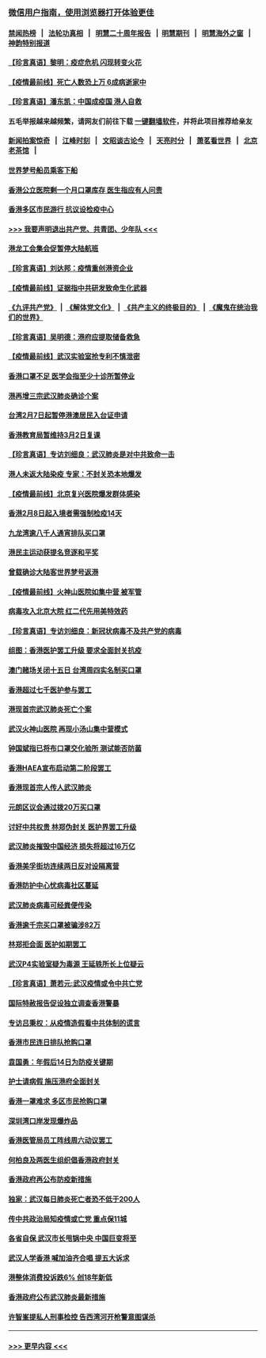 ### [微信用户指南，使用浏览器打开体验更佳](https://github.com/gfw-breaker/banned-news1/blob/master/indexes/wechat-guide.md?t=0)
#### [禁闻热榜](热点新闻.md?t=0)  &nbsp;&nbsp;|&nbsp;&nbsp; [法轮功真相](https://github.com/gfw-breaker/truth/blob/master/README.md?t=0) &nbsp;&nbsp;|&nbsp;&nbsp; [明慧二十周年报告](https://github.com/gfw-breaker/mh-reports/blob/master/README.md?t=0) &nbsp;&nbsp;|&nbsp;&nbsp;[明慧期刊](https://github.com/gfw-breaker/mh-qikan) &nbsp;&nbsp;|&nbsp;&nbsp; [明慧海外之窗](https://github.com/gfw-breaker/mh-news/blob/master/README.md?t=0) &nbsp;&nbsp;|&nbsp;&nbsp; [神韵特别报道](https://github.com/gfw-breaker/mh-news/blob/master/shenyun.md?t=0)
#### [【珍言真语】黎明：疫症危机 闪现转变火花](../pages/nsc415/n11859199.md?t=02110544) 
#### [【疫情最前线】死亡人数恐上万 6成病逝家中](../pages/nsc415/n11856687.md?t=02110544) 
#### [【珍言真语】潘东凯：中国成疫国 港人自救](../pages/nsc415/n11856962.md?t=02110544) 
#### 五毛举报越来越频繁，请网友们前往下载 [一键翻墙软件](https://github.com/gfw-breaker/ssr-accounts)，并将此项目推荐给亲友
#### [新闻拍案惊奇](https://github.com/gfw-breaker/banned-news1/blob/master/pages/link4.md) &nbsp;&nbsp;|&nbsp;&nbsp; [江峰时刻](https://github.com/gfw-breaker/banned-news1/blob/master/pages/link4.md) &nbsp;&nbsp;|&nbsp;&nbsp; [文昭谈古论今](https://github.com/gfw-breaker/banned-news1/blob/master/pages/link4.md) &nbsp;&nbsp;|&nbsp;&nbsp; [天亮时分](https://github.com/gfw-breaker/banned-news1/blob/master/pages/link4.md) &nbsp;&nbsp;|&nbsp;&nbsp; [萧茗看世界](https://github.com/gfw-breaker/banned-news1/blob/master/pages/link4.md) &nbsp;&nbsp;|&nbsp;&nbsp; [北京老茶馆](https://github.com/gfw-breaker/banned-news1/blob/master/pages/link4.md) &nbsp;&nbsp;|&nbsp;&nbsp; 
#### [世界梦号船员乘客下船](../pages/nsc415/n11856883.md?t=02110544) 
#### [香港公立医院剩一个月口罩库存 医生指应有人问责](../pages/nsc415/n11856875.md?t=02110544) 
#### [香港多区市民游行 抗议设检疫中心](../pages/nsc415/n11856866.md?t=02110544) 
#### [>>> 我要声明退出共产党、共青团、少年队 <<<](https://github.com/begood0513/goodnews/blob/master/quit/letter.md) 
#### [港龙工会集会促暂停大陆航班](../pages/nsc415/n11856840.md?t=02110544) 
#### [【珍言真语】刘达邦：疫情重创港资企业](../pages/nsc415/n11854274.md?t=02110544) 
#### [【疫情最前线】证据指中共研发致命生化武器](../pages/nsc415/n11853087.md?t=02110544) 
#### [《九评共产党》](https://github.com/begood0513/9ping.md/blob/master/README.md) &nbsp;|&nbsp; [《解体党文化》](../../../../jtdwh.md/blob/master/README.md)  &nbsp;|&nbsp; [《共产主义的终极目的》](../../../../gczydzjmd.md/blob/master/README.md) &nbsp;|&nbsp; [《魔鬼在统治我们的世界》](../../../../mgztzwmdsj.md/blob/master/README.md) 
#### [【珍言真语】吴明德：港府应提取储备救急](../pages/nsc415/n11852734.md?t=02110544) 
#### [【疫情最前线】武汉实验室抢专利不慎泄密](../pages/nsc415/n11850310.md?t=02110544) 
#### [香港口罩不足 医学会指至少十诊所暂停业](../pages/nsc415/n11850301.md?t=02110544) 
#### [港再增三宗武汉肺炎确诊个案](../pages/nsc415/n11850328.md?t=02110544) 
#### [台湾2月7日起暂停港澳居民入台证申请](../pages/nsc415/n11850304.md?t=02110544) 
#### [香港教育局暂维持3月2日复课](../pages/nsc415/n11850260.md?t=02110544) 
#### [【珍言真语】专访刘细良：武汉肺炎是对中共致命一击](../pages/nsc415/n11849934.md?t=02110544) 
#### [港人未返大陆染疫 专家：不封关恐本地爆发](../pages/nsc415/n11848021.md?t=02110544) 
#### [【疫情最前线】北京复兴医院爆发群体感染](../pages/nsc415/n11847626.md?t=02110544) 
#### [香港2月8日起入境者需强制检疫14天](../pages/nsc415/n11847658.md?t=02110544) 
#### [九龙湾逾八千人通宵排队买口罩](../pages/nsc415/n11847647.md?t=02110544) 
#### [港民主运动获提名竞逐和平奖](../pages/nsc415/n11847633.md?t=02110544) 
#### [曾载确诊大陆客世界梦号返港](../pages/nsc415/n11847608.md?t=02110544) 
#### [【疫情最前线】火神山医院如集中营 被军管](../pages/nsc415/n11847524.md?t=02110544) 
#### [病毒攻入北京大院 红二代先用美特效药](../pages/nsc415/n11847427.md?t=02110544) 
#### [【珍言真语】专访刘细良：新冠状病毒不及共产党的病毒](../pages/nsc415/n11847164.md?t=02110544) 
#### [组图：香港医护罢工升级 要求全面封关抗疫](../pages/nsc415/n11844107.md?t=02110544) 
#### [澳门赌场关闭十五日 台湾周四实名制买口罩](../pages/nsc415/n11845083.md?t=02110544) 
#### [香港超过七千医护参与罢工](../pages/nsc415/n11845051.md?t=02110544) 
#### [港现首宗武汉肺炎死亡个案](../pages/nsc415/n11844998.md?t=02110544) 
#### [武汉火神山医院 再现小汤山集中营模式](../pages/nsc415/n11844763.md?t=02110544) 
#### [钟国斌指已将布口罩交化验所 测试能否防菌](../pages/nsc415/n11842783.md?t=02110544) 
#### [香港HAEA宣布启动第二阶段罢工](../pages/nsc415/n11842723.md?t=02110544) 
#### [香港现首宗人传人武汉肺炎](../pages/nsc415/n11842766.md?t=02110544) 
#### [元朗区议会通过拨20万买口罩](../pages/nsc415/n11842754.md?t=02110544) 
#### [讨好中共权贵 林郑伪封关 医护界罢工升级](../pages/nsc415/n11842359.md?t=02110544) 
#### [武汉肺炎摧毁中国经济 损失将超过16万亿](../pages/nsc415/n11839723.md?t=02110544) 
#### [香港美孚街坊连续两日反对设隔离营](../pages/nsc415/n11839962.md?t=02110544) 
#### [香港防护中心忧病毒社区蔓延](../pages/nsc415/n11839933.md?t=02110544) 
#### [武汉肺炎病毒可经粪便传染](../pages/nsc415/n11839939.md?t=02110544) 
#### [香港逾千宗买口罩被骗涉82万](../pages/nsc415/n11839914.md?t=02110544) 
#### [林郑拒会面 医护如期罢工](../pages/nsc415/n11839892.md?t=02110544) 
#### [武汉P4实验室疑为毒源 王延轶所长上位疑云](../pages/nsc415/n11835543.md?t=02110544) 
#### [【珍言真语】萧若元:武汉疫情或令中共亡党](../pages/nsc415/n11829394.md?t=02110544) 
#### [国际特赦报告促设独立调查香港警暴](../pages/nsc415/n11833845.md?t=02110544) 
#### [专访吕秉权：从疫情造假看中共体制的谎言](../pages/nsc415/n11833813.md?t=02110544) 
#### [香港市民连日排队抢购口罩](../pages/nsc415/n11833794.md?t=02110544) 
#### [袁国勇：年假后14日为防疫关键期](../pages/nsc415/n11831088.md?t=02110544) 
#### [护士请病假 施压港府全面封关](../pages/nsc415/n11831030.md?t=02110544) 
#### [香港一罩难求 多区市民抢购口罩](../pages/nsc415/n11831002.md?t=02110544) 
#### [深圳湾口岸发现爆炸品](../pages/nsc415/n11828802.md?t=02110544) 
#### [香港医管局员工阵线周六动议罢工](../pages/nsc415/n11828762.md?t=02110544) 
#### [何柏良及两医生组织倡香港政府封关](../pages/nsc415/n11828749.md?t=02110544) 
#### [香港政府再公布防疫新措施](../pages/nsc415/n11828716.md?t=02110544) 
#### [独家：武汉每日肺炎死亡者恐不低于200人](../pages/nsc415/n11828240.md?t=02110544) 
#### [传中共政治局知疫情或亡党 重点保11城](../pages/nsc415/n11828145.md?t=02110544) 
#### [各省自保 武汉市长甩锅中央 中国巨变将至](../pages/nsc415/n11828021.md?t=02110544) 
#### [武汉人学香港 喊加油齐合唱 提五大诉求](../pages/nsc415/n11827046.md?t=02110544) 
#### [港整体消费投诉跌6% 创18年新低](../pages/nsc415/n11817280.md?t=02110544) 
#### [香港政府公布武汉肺炎最新措施](../pages/nsc415/n11817152.md?t=02110544) 
#### [许智峯提私人刑事检控 告西湾河开枪警意图谋杀](../pages/nsc415/n11817132.md?t=02110544) 

----
#### [ >>> 更早内容 <<< ](../indexes/nsc415-earlier.md)
